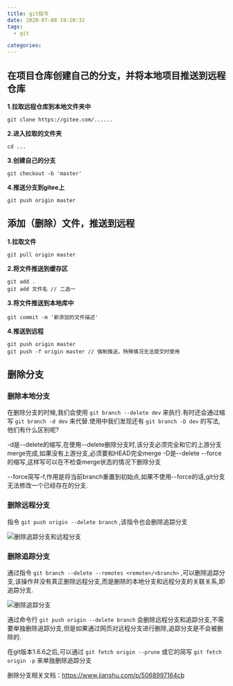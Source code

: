 ```yaml
---
title: git指令
date: 2020-07-08 19:20:32
tags: 
  - git

categories: 
---
```


## 在项目仓库创建自己的分支，并将本地项目推送到远程仓库
**1.拉取远程仓库到本地文件夹中**

```
git clone https://gitee.com/......
```

**2.进入拉取的文件夹**

```
cd ...
```

**3.创建自己的分支**

```
git checkout -b 'master'
```

**4.推送分支到gitee上**

```
git push origin master
```

## 添加（删除）文件，推送到远程
**1.拉取文件**

```
git pull origin master
```

**2.将文件推送到缓存区**

```
git add .
git add 文件名 // 二选一
```

**3.将文件推送到本地库中**

```
git commit -m '新添加的文件描述'
```

**4.推送到远程**

```
git push origin master
git push -f origin master // 强制推送，特殊情况无法提交时使用
```

## 删除分支
### 删除本地分支
在删除分支的时候,我们会使用 `git branch --delete dev` 来执行.有时还会通过缩写 `git branch -d dev` 来代替.使用中我们发现还有 `git branch -D dev` 的写法,他们有什么区别呢?

-d是--delete的缩写,在使用--delete删除分支时,该分支必须完全和它的上游分支merge完成,如果没有上游分支,必须要和HEAD完全merge
-D是--delete --force的缩写,这样写可以在不检查merge状态的情况下删除分支

--force简写-f,作用是将当前branch重置到初始点,如果不使用--force的话,git分支无法修改一个已经存在的分支.

### 删除远程分支

指令 `git push origin --delete branch` ,该指令也会删除追踪分支

![删除追踪分支和远程分支](https://upload-images.jianshu.io/upload_images/2291019-be805782391aac42.png?imageMogr2/auto-orient/strip|imageView2/2/w/576/format/webp)

### 删除追踪分支

通过指令 `git branch --delete --remotes <remote>/<branch>` ,可以删除追踪分支,该操作并没有真正删除远程分支,而是删除的本地分支和远程分支的关联关系,即追踪分支.

![删除追踪分支](https://upload-images.jianshu.io/upload_images/2291019-128d34afe0613ba3.png?imageMogr2/auto-orient/strip|imageView2/2/w/576/format/webp)

通过命令行 `git push origin --delete branch` 会删除远程分支和追踪分支,不需要单独删除追踪分支,但是如果通过网页对远程分支进行删除,追踪分支是不会被删除的.

在git版本1.6.6之后,可以通过 `git fetch origin --prune` 或它的简写 `git fetch origin -p` 来单独删除追踪分支

删除分支相关文档：https://www.jianshu.com/p/5068997164cb